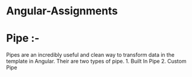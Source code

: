 # Angular-Assignments

# Pipe :-
Pipes are an incredibly useful and clean way to transform data in the template in Angular. Their are two types of pipe. 1. Built In Pipe 2. Custom Pipe
